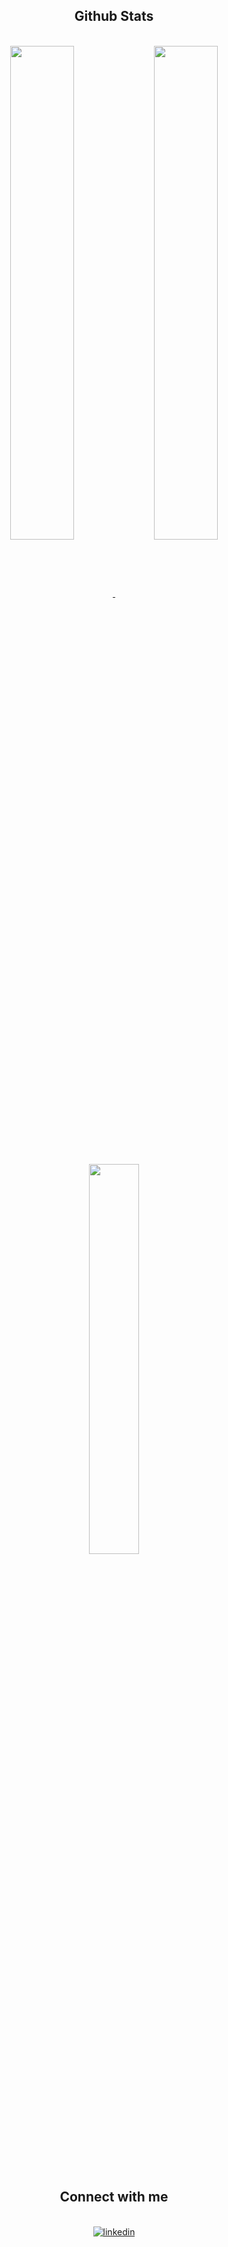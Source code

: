 <div align="center">

## Github Stats  

  
<br/>  

  
<a href="https://github.com/anuraghazra/github-readme-stats">
  <img align="center" width=45% src="https://github-readme-stats.vercel.app/api?username=rrdepaula&theme=chartreuse-dark&show_icons=true&count_private=true" />
</a>
  
<a href="https://github.com/anuraghazra/github-readme-stats">
  <img align="center"  width=45% src="https://github-readme-streak-stats.herokuapp.com?user=rrdepaula&theme=chartreuse-dark&hide_border=false&count_private=true&date_format=j%20M%5B%20Y%5D" />
</a>
  
  
<br/>
 
  
<br/>
<br/>
  
  
<a href="https://github.com/anuraghazra/github-readme-stats">
  <img align="center"  width=40% src="https://github-readme-stats.vercel.app/api/top-langs/?username=rrdepaula&theme=chartreuse-dark&layout=compact&count_private=true" />
</a>

  
<br/>
<br/>
<br/>
<br/>
  
  
<div align="center">
  
  ## Connect with me  

<br/>  
  
<a href="https://www.linkedin.com/in/ramonrossadepaula" target="_blank">
  <img src=https://img.shields.io/badge/linkedin-%231E77B5.svg?&style=for-the-badge&logo=linkedin&logoColor=white alt=linkedin  />
</a>  
  
   
</div>  



                                                                    
  
